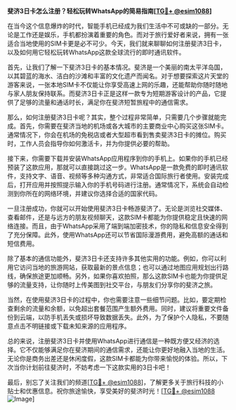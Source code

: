 **斐济3日卡怎么注册？轻松玩转WhatsApp的简易指南[[TG💪+ @esim1088](https://t.me/s/esim1088)]**

在当今这个信息爆炸的时代，智能手机已经成为我们生活中不可或缺的一部分。无论是工作还是娱乐，手机都扮演着重要的角色。而对于旅行爱好者来说，拥有一张适合当地使用的SIM卡更是必不可少。今天，我们就来聊聊如何注册斐济3日卡，以及如何用它轻松玩转WhatsApp这款全球流行的即时通讯软件。

首先，让我们了解一下斐济3日卡的基本情况。斐济是一个美丽的南太平洋岛国，以其碧蓝的海水、洁白的沙滩和丰富的文化遗产而闻名。对于想要探索这片天堂的游客来说，一张本地SIM卡不仅能让你享受高速上网的乐趣，还能帮助你随时随地与家人朋友保持联系。而斐济3日卡正是这样一款专为短期游客设计的产品，它提供了足够的流量和通话时长，满足你在斐济短暂旅程中的通信需求。

那么，如何注册斐济3日卡呢？其实，整个过程非常简单，只需要几个步骤就能完成。首先，你需要在斐济当地的机场或各大城市的主要商业中心购买这张SIM卡。通常情况下，你会在机场的免税店或者大型超市看到售卖斐济3日卡的摊位。购买时，工作人员会指导你如何激活卡，并为你提供必要的帮助。

接下来，你需要下载并安装WhatsApp应用程序到你的手机上。如果你的手机已经预装了这款应用，那就可以直接跳过这一步。WhatsApp是一款免费的即时通讯软件，支持文字、语音、视频等多种沟通方式，非常适合国际旅行者使用。安装完成后，打开应用并按照提示输入你的手机号码进行注册。通常情况下，系统会自动检测到你所在的网络环境，并建议你选择合适的国家代码。

一旦注册成功，你就可以开始使用斐济3日卡畅游斐济了。无论是浏览社交媒体、查看邮件，还是与远方的朋友视频聊天，这款SIM卡都能为你提供稳定且快速的网络连接。而且，由于WhatsApp采用了端到端加密技术，你的隐私和信息安全得到了充分保障。此外，使用WhatsApp还可以节省国际漫游费用，避免高额的通话和短信费用。

除了基本的通信功能外，斐济3日卡还支持许多其他实用的功能。例如，你可以利用它访问当地的旅游网站，获取最新的景点信息；也可以通过地图应用规划出行路线，确保旅途更加顺畅。另外，如果你喜欢拍照，那么这款SIM卡也能为你提供足够的流量支持，让你随时上传美图到社交平台，与朋友们分享你的斐济之旅。

当然，在使用斐济3日卡的过程中，你也需要注意一些细节问题。比如，要定期检查剩余的流量和余额，以免超出套餐范围产生额外费用。同时，建议将重要文件备份到云端，以防手机丢失或损坏导致数据丢失。此外，为了保护个人隐私，不要随意点击不明链接或下载未知来源的应用程序。

总的来说，注册斐济3日卡并使用WhatsApp进行通信是一种既方便又经济的选择。它不仅能够满足你在斐济期间的通信需求，还能让你更好地融入当地的生活。无论你是商务出差还是休闲度假，这款SIM卡都能为你带来愉悦的体验。所以，下次当你计划前往斐济时，不妨考虑一下这款实用的3日卡吧！

最后，别忘了关注我们的频道[[TG💪+ @esim1088](https://t.me/s/esim1088)]，了解更多关于旅行科技的小贴士和优惠信息。祝你旅途愉快，享受美好的斐济时光！[[TG💪+ @esim1088](https://t.me/s/esim1088) ![Image](https://i.postimg.cc/4NQfJmqS/Snipaste-2025-05-13-00-14-12.png)]